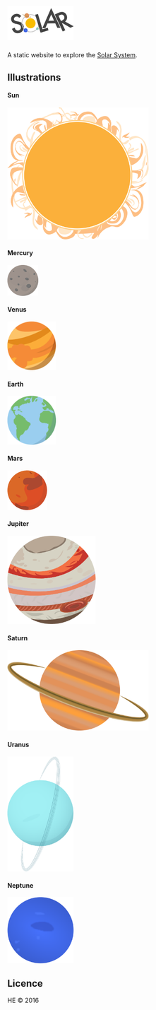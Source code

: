 # [<img alt="logo" src="images/illustrations/solar_logo_black.png" width="150">](http://zer0rei.github.io/solar/)

A static website to explore the [Solar System](http://zer0rei.github.io/solar/).

## Illustrations

#### Sun
<img alt="sun" src="images/illustrations/sun_illustration.png" width="320">

#### Mercury
<img alt="mercury" src="images/illustrations/mercury_illustration.png" width="70">

#### Venus
<img alt="venus" src="images/illustrations/venus_illustration.png" width="110">

#### Earth
<img alt="earth" src="images/illustrations/earth_illustration.png" width="110">

#### Mars
<img alt="mars" src="images/illustrations/mars_illustration.png" width="90">

#### Jupiter
<img alt="jupiter" src="images/illustrations/jupiter_illustration.png" width="200">

#### Saturn
<img alt="saturn" src="images/illustrations/saturn_illustration.png" width="320">

#### Uranus
<img alt="uranus" src="images/illustrations/uranus_illustration.png" width="150">

#### Neptune
<img alt="neptune" src="images/illustrations/neptune_illustration.png" width="150">

## Licence

HE © 2016
